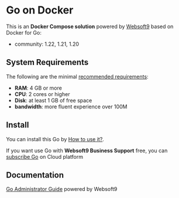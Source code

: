 # Go on Docker  

This is an **Docker Compose solution** powered by [Websoft9](https://www.websoft9.com) based on Docker for Go:


 - community:  1.22, 1.21, 1.20


## System Requirements

The following are the minimal [recommended requirements](https://tomee.apache.org/):

* **RAM**: 4 GB or more
* **CPU**: 2 cores or higher
* **Disk**: at least 1 GB of free space
* **bandwidth**: more fluent experience over 100M  

## Install

You can install this Go by [How to use it?](https://github.com/Websoft9/docker-library#how-to-use-it).   

If you want use Go with **Websoft9 Business Support** free, you can [subscribe Go](https://www.websoft9.com/apps) on Cloud platform

## Documentation

[Go Administrator Guide](https://support.websoft9.com/docs/go) powered by Websoft9